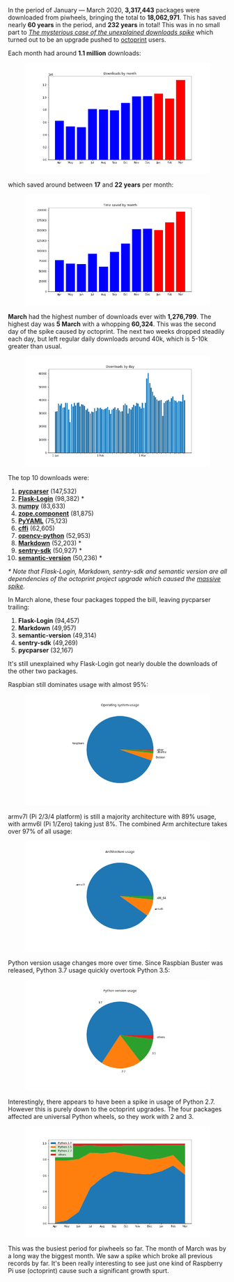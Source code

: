 In the period of January — March 2020, **3,317,443** packages were downloaded from piwheels,
bringing the total to **18,062,971**. This has saved nearly **60 years** in the period, and **232
years** in total! This was in no small part to *[The mysterious case of the unexplained downloads
spike](https://blog.piwheels.org/the-mysterious-case-of-the-unexplained-downloads-spike/)* which
turned out to be an upgrade pushed to [octoprint](https://octoprint.org/) users.

Each month had around **1.1 million** downloads:

<figure class="aligncenter size-large">
<img src="images/downloads-by-month.png" />
</figure>

which saved around between **17** and **22 years** per month:

<figure class="aligncenter size-large">
<img src="images/time-saved-by-month.png" />
</figure>

**March** had the highest number of downloads ever with **1,276,799**. The highest day was **5
March** with a whopping **60,324**. This was the second day of the spike caused by octoprint. The
next two weeks dropped steadily each day, but left regular daily downloads around 40k, which is
5-10k greater than usual.

<figure class="aligncenter size-large">
<img src="images/downloads-by-day.png" />
</figure>

The top 10 downloads were:

1.  **[pycparser](https://www.piwheels.org/project/pycparser)** (147,532)
2.  **[Flask-Login](https://www.piwheels.org/project/Flask-Login)** (98,382) \*
3.  **[numpy](https://www.piwheels.org/project/numpy)** (83,633)
4.  **[zope.component](https://www.piwheels.org/project/zope.component)** (81,875)
5.  **[PyYAML](https://www.piwheels.org/project/PyYAML)** (75,123)
6.  **[cffi](https://www.piwheels.org/project/cffi)** (62,605)
7.  **[opencv-python](https://www.piwheels.org/project/opencv-python)** (52,953)
8.  **[Markdown](https://www.piwheels.org/project/Markdown)** (52,203) \*
9.  **[sentry-sdk](https://www.piwheels.org/project/sentry-sdk)** (50,927) \*
10. **[semantic-version](https://www.piwheels.org/project/semantic-version)** (50,236) \*

*\* Note that Flask-Login, Markdown, sentry-sdk and semantic version are all dependencies of the
octoprint project upgrade which caused the [massive
spike](https://blog.piwheels.org/the-mysterious-case-of-the-unexplained-downloads-spike/).*

In March alone, these four packages topped the bill, leaving pycparser trailing:

1.  **Flask-Login** (94,457)
2.  **Markdown** (49,957)
3.  **semantic-version** (49,314)
4.  **sentry-sdk** (49,269)
5.  **pycparser** (32,167)

It's still unexplained why Flask-Login got nearly double the downloads of the other two packages.

Raspbian still dominates usage with almost 95%:

<figure class="aligncenter size-large">
<img src="images/os-usage.png" />
</figure>

armv7l (Pi 2/3/4 platform) is still a majority architecture with 89% usage, with armv6l (Pi 1/Zero)
taking just 8%. The combined Arm architecture takes over 97% of all usage:

<figure class="aligncenter size-large">
<img src="images/arch.png" />
</figure>

Python version usage changes more over time. Since Raspbian Buster was released, Python 3.7 usage
quickly overtook Python 3.5:

<figure class="aligncenter size-large">
<img src="images/py-vers.png" />
</figure>

Interestingly, there appears to have been a spike in usage of Python 2.7. However this is purely
down to the octoprint upgrades. The four packages affected are universal Python wheels, so they work
with 2 and 3.

<figure class="wp-block-image size-large">
<img src="images/py-vers-over-time.png" />
</figure>

This was the busiest period for piwheels so far. The month of March was by a long way the biggest
month. We saw a spike which broke all previous records by far. It's been really interesting to see
just one kind of Raspberry Pi use (octoprint) cause such a significant growth spurt.
